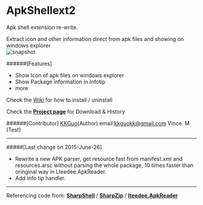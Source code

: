 # ApkShellext2

Apk shell extension re-write.

Extract icon and other information direct from apk files and showing on windows explorer  
![snapshot](http://kkguo.github.io/apkshellext/images/capture.png)

######[Features]
* Show Icon of apk files on windows explorer
* Show Package information in Infotip
* more

Check the [Wiki](https://github.com/kkguo/apkshellext/wiki/How-to-install-and-uninstall) for how to install / uninstall

Check the __[Project page](http://kkguo.github.io/apkshellext)__ for Download & History

######[Contributor]
[KKGuo](https://github.com/kkguo)(Author) email:kkguokk@gmail.com
Vince. M (Test)

----------------------------------------------------------------------------

#####[Last change on 2015-June-26]
* Rewrite a new APK parser, get resource fast from manifest.xml and resources.arsc without parsing the whole package, 10 times faster than oringinal way in Lteedee.ApkReader.
* Add info tip handler.

----------------------------------------------------------------------------

Referencing code from:
__[SharpShell](https://github.com/dwmkerr/sharpshell)__ / __[SharpZip](https://github.com/icsharpcode/SharpZipLib)__ /  __[Iteedee.ApkReader](https://github.com/hylander0/Iteedee.ApkReader)__
